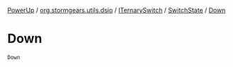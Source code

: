 [PowerUp](../../../index.md) / [org.stormgears.utils.dsio](../../index.md) / [ITernarySwitch](../index.md) / [SwitchState](index.md) / [Down](./-down.md)

# Down

`Down`